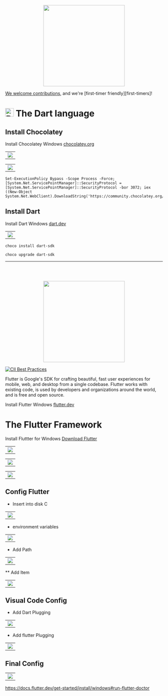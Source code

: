 <p align="center">
  <img src="../images/dart1.png" width="260"/>
</p>

[We welcome contributions](CONTRIBUTING.md), 
and we're [first-timer friendly][first-timers]!


  # <img src="../images/logo/64.png" alt="Dart" width="27" height="27"/> The Dart language

## Install Chocolatey 

Install Chocolatey Windows [chocolatey.org](https://chocolatey.org/)

<table align="center">
  <tr>
    <td align="center" style="padding=0;width=50%;">
      <img align="center" style="padding=0;" src="../images/chocolatey.png" />
    </td>
  </tr>
</table>

<table>
  <tr>
    <td align="center" style="padding=0;width=50%;">
      <img align="center" style="padding=0;" src="../images/chocolatey2.png" />
    </td>
  </tr>
</table>


```
Set-ExecutionPolicy Bypass -Scope Process -Force; [System.Net.ServicePointManager]::SecurityProtocol = [System.Net.ServicePointManager]::SecurityProtocol -bor 3072; iex ((New-Object System.Net.WebClient).DownloadString('https://community.chocolatey.org/install.ps1'))
```

## Install Dart

Install Dart Windows [dart.dev](https://dart.dev/get-dart)

<table align="center">
  <tr>
    <td align="center" style="padding=0;width=50%;">
      <img align="center" style="padding=0;" src="../images/chocolatey3.png" />
    </td>
  </tr>
</table>

```
choco install dart-sdk
```

```
choco upgrade dart-sdk
```

---

<br>
</br>
<p align="center">
  <img src="../images/logo/Flutter_logo.png" width="260"/>
</p>

[![CII Best Practices](https://bestpractices.coreinfrastructure.org/projects/5631/badge)](https://bestpractices.coreinfrastructure.org/projects/5631)

Flutter is Google's SDK for crafting beautiful, fast user experiences for
mobile, web, and desktop from a single codebase. Flutter works with existing
code, is used by developers and organizations around the world, and is free and
open source.

Install Flutter Windows [flutter.dev](https://flutter.dev/get-started)

# The Flutter Framework

Install Fluttter for Windows [Download Flutter](https://docs.flutter.dev/get-started/install)

<table align="center">
  <tr>
    <td align="center" style="padding=0;width=50%;">
      <img align="center" style="padding=0;" src="../images/flutter/flutter_install_1.png" />
    </td>
  </tr>
</table>

<table align="center">
  <tr>
    <td align="center" style="padding=0;width=50%;">
      <img align="center" style="padding=0;" src="../images/flutter/flutter_install_2.png" />
    </td>
  </tr>
</table>

<table align="center">
  <tr>
    <td align="center" style="padding=0;width=50%;">
      <img align="center" style="padding=0;" src="../images/flutter/flutter_install_3.png" />
    </td>
  </tr>
</table>

## Config Flutter

* Insert into disk C

<table align="center">
  <tr>
    <td align="center" style="padding=0;width=50%;">
      <img align="center" style="padding=0;" src="../images/flutter/flutter_install_4.png" />
    </td>
  </tr>
</table>

* environment variables


<table align="center">
  <tr>
    <td align="center" style="padding=0;width=50%;">
      <img align="center" style="padding=0;" src="../images/flutter/flutter_install_5.png" />
    </td>
  </tr>
</table>

* Add Path

<table align="center">
  <tr>
    <td align="center" style="padding=0;width=50%;">
      <img align="center" style="padding=0;" src="../images/flutter/flutter_install_6.png" />
    </td>
  </tr>
</table>

** Add Item

<table align="center">
  <tr>
    <td align="center" style="padding=0;width=50%;">
      <img align="center" style="padding=0;" src="../images/flutter/flutter_install_7.png" />
    </td>
  </tr>
</table>


## Visual Code Config

 * Add Dart Plugging

<table align="center">
  <tr>
    <td align="center" style="padding=0;width=50%;">
      <img align="center" style="padding=0;" src="../images/flutter/flutter_install_9.png" />
    </td>
  </tr>
</table>

 * Add flutter Plugging

 
<table align="center">
  <tr>
    <td align="center" style="padding=0;width=50%;">
      <img align="center" style="padding=0;" src="../images/flutter/flutter_install_8.png" />
    </td>
  </tr>
</table>

## Final Config

<table align="center">
  <tr>
    <td align="center" style="padding=0;width=50%;">
      <img align="center" style="padding=0;" src="../images/flutter/flutter_install_10.png" />
    </td>
  </tr>
</table>

https://docs.flutter.dev/get-started/install/windows#run-flutter-doctor

